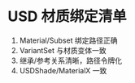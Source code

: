 # USD 材质绑定清单

1. Material/Subset 绑定路径正确
2. VariantSet 与材质变体一致
3. 继承/参考关系清晰，路径令牌化
4. USDShade/MaterialX 一致
